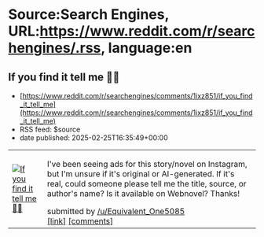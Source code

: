 # Source:Search Engines, URL:https://www.reddit.com/r/searchengines/.rss, language:en

## If you find it tell me 🫡😆
 - [https://www.reddit.com/r/searchengines/comments/1ixz851/if_you_find_it_tell_me](https://www.reddit.com/r/searchengines/comments/1ixz851/if_you_find_it_tell_me)
 - RSS feed: $source
 - date published: 2025-02-25T16:35:49+00:00

<table> <tr><td> <a href="https://www.reddit.com/r/searchengines/comments/1ixz851/if_you_find_it_tell_me/"> <img src="https://b.thumbs.redditmedia.com/L4zYJDcL40gGapo08FoXWnKa28ayk0zwdeuaPWuLArI.jpg" alt="If you find it tell me 🫡😆" title="If you find it tell me 🫡😆" /> </a> </td><td> <!-- SC_OFF --><div class="md"><p>I&#39;ve been seeing ads for this story/novel on Instagram, but I&#39;m unsure if it&#39;s original or AI-generated. If it&#39;s real, could someone please tell me the title, source, or author&#39;s name? Is it available on Webnovel? Thanks!</p> </div><!-- SC_ON --> &#32; submitted by &#32; <a href="https://www.reddit.com/user/Equivalent_One5085"> /u/Equivalent_One5085 </a> <br/> <span><a href="https://www.reddit.com/gallery/1ixz851">[link]</a></span> &#32; <span><a href="https://www.reddit.com/r/searchengines/comments/1ixz851/if_you_find_it_tell_me/">[comments]</a></span> </td></tr></table>

